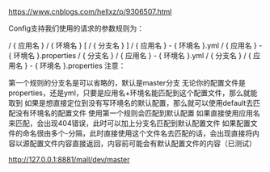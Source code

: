 https://www.cnblogs.com/hellxz/p/9306507.html

Config支持我们使用的请求的参数规则为：

/ { 应用名 } / { 环境名 } [ / { 分支名 } ]
/ { 应用名 } - { 环境名 }.yml
/ { 应用名 } - { 环境名 }.properties
/ { 分支名 } / { 应用名 } - { 环境名 }.yml
/ { 分支名 } / { 应用名 } - { 环境名 }.properties
注意：

第一个规则的分支名是可以省略的，默认是master分支
无论你的配置文件是properties，还是yml，只要是应用名+环境名能匹配到这个配置文件，那么就能取到
如果是想直接定位到没有写环境名的默认配置，那么就可以使用default去匹配没有环境名的配置文件
使用第一个规则会匹配到默认配置
如果直接使用应用名来匹配，会出现404错误，此时可以加上分支名匹配到默认配置文件
如果配置文件的命名很由多个-分隔，此时直接使用这个文件名去匹配的话，会出现直接将内容以源配置文件内容直接返回，内容前可能会有默认配置文件的内容（已测试）


http://127.0.0.1:8881/mall/dev/master



